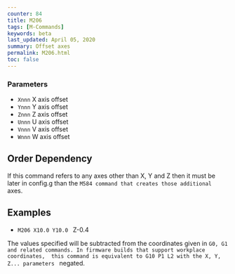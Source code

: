 ```yaml
---
counter: 84
title: M206
tags: [M-Commands] 
keywords: beta 
last_updated: April 05, 2020 
summary: Offset axes 
permalink: M206.html
toc: false 
---
```



### Parameters

* `Xnnn` X axis offset
* `Ynnn` Y axis offset
* `Znnn` Z axis offset
* `Unnn` U axis offset
* `Vnnn` V axis offset
* `Wnnn` W axis offset

## Order Dependency

If this command refers to any axes other than X, Y and Z then it must be later in config.g than the ` M584 command that creates those additional  ` axes.

## Examples

* ` M206 X10.0 Y10.0  ` Z-0.4

The values specified will be subtracted from the coordinates given in ` G0, G1 and related commands. In firmware builds that support workplace coordinates,  this command is equivalent to G10 P1 L2 with the X, Y, Z... parameters  ` negated.

